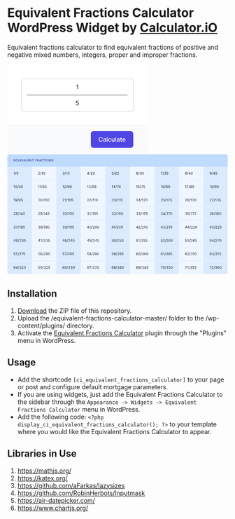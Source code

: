 # Equivalent Fractions Calculator WordPress Widget by [Calculator.iO](https://www.calculator.io/ "Calculator.iO Homepage")

Equivalent fractions calculator to find equivalent fractions of positive and negative mixed numbers, integers, proper and improper fractions.

![Equivalent Fractions Calculator Input Form](/assets/images/screenshot-1.png "Equivalent Fractions Calculator Input Form")
![Equivalent Fractions Calculator Calculation Results](/assets/images/screenshot-2.png "Equivalent Fractions Calculator Calculation Results")

## Installation

1. [Download](https://github.com/pub-calculator-io/age-calculator/archive/refs/heads/master.zip) the ZIP file of this repository.
2. Upload the /equivalent-fractions-calculator-master/ folder to the /wp-content/plugins/ directory.
3. Activate the [Equivalent Fractions Calculator](https://www.calculator.io/equivalent-fractions-calculator/ "Equivalent Fractions Calculator Homepage") plugin through the "Plugins" menu in WordPress.

## Usage
* Add the shortcode `[ci_equivalent_fractions_calculator]` to your page or post and configure default mortgage parameters.
* If you are using widgets, just add the Equivalent Fractions Calculator to the sidebar through the `Appearance -> Widgets -> Equivalent Fractions Calculator` menu in WordPress.
* Add the following code: `<?php display_ci_equivalent_fractions_calculator(); ?>` to your template where you would like the Equivalent Fractions Calculator to appear.

## Libraries in Use
1. https://mathjs.org/
2. https://katex.org/
3. https://github.com/aFarkas/lazysizes
4. https://github.com/RobinHerbots/Inputmask
5. https://air-datepicker.com/
6. https://www.chartjs.org/
